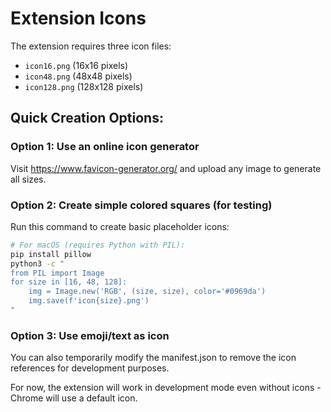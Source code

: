 # Extension Icons

The extension requires three icon files:
- `icon16.png` (16x16 pixels)
- `icon48.png` (48x48 pixels)
- `icon128.png` (128x128 pixels)

## Quick Creation Options:

### Option 1: Use an online icon generator
Visit https://www.favicon-generator.org/ and upload any image to generate all sizes.

### Option 2: Create simple colored squares (for testing)
Run this command to create basic placeholder icons:

```bash
# For macOS (requires Python with PIL):
pip install pillow
python3 -c "
from PIL import Image
for size in [16, 48, 128]:
    img = Image.new('RGB', (size, size), color='#0969da')
    img.save(f'icon{size}.png')
"
```

### Option 3: Use emoji/text as icon
You can also temporarily modify the manifest.json to remove the icon references for development purposes.

For now, the extension will work in development mode even without icons - Chrome will use a default icon.
